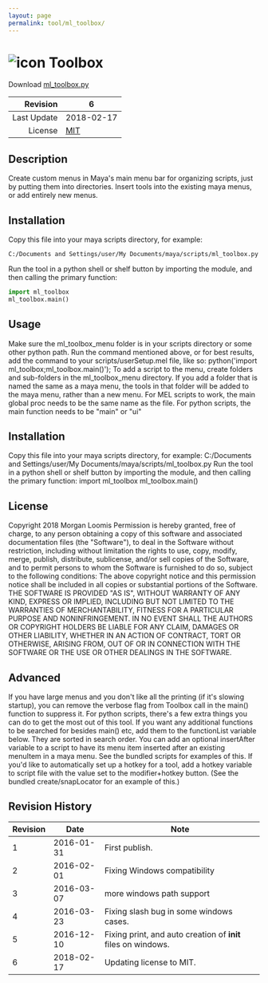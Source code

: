 ```yaml
---
layout: page
permalink: tool/ml_toolbox/
---
```


# ![icon](https://raw.githubusercontent.com/morganloomis/ml_tools/master/icons//ml_toolbox.png) Toolbox
Download [ml_toolbox.py](https://raw.githubusercontent.com/morganloomis/ml_tools/master/ml_toolbox.py)

| Revision | 6 |
|---:|---|
| Last Update | 2018-02-17 |
| License | [MIT](https://opensource.org/licenses/MIT) |

## Description

 Create custom menus in Maya's main menu bar for organizing scripts, just by putting them into directories. Insert tools into the existing maya menus, or add entirely new menus. 

## Installation

Copy this file into your maya scripts directory, for example:

`C:/Documents and Settings/user/My Documents/maya/scripts/ml_toolbox.py`

Run the tool in a python shell or shelf button by importing the module, 
and then calling the primary function:

```python
import ml_toolbox
ml_toolbox.main()
```

## Usage

 Make sure the ml_toolbox_menu folder is in your scripts directory or some other python path. Run the command mentioned above, or for best results, add the command to your scripts/userSetup.mel file, like so:  python('import ml_toolbox;ml_toolbox.main()'); To add a script to the menu, create folders and sub-folders in the ml_toolbox_menu directory. If you add a folder that is named the same as a maya menu, the tools in that folder will be added to the maya menu, rather than a new menu. For MEL scripts to work, the main global proc needs to be the same name as the file. For python scripts, the main function needs to be "main" or "ui" 

## Installation

 Copy this file into your maya scripts directory, for example: C:/Documents and Settings/user/My Documents/maya/scripts/ml_toolbox.py Run the tool in a python shell or shelf button by importing the module, and then calling the primary function: import ml_toolbox ml_toolbox.main() 

## License

 Copyright 2018 Morgan Loomis Permission is hereby granted, free of charge, to any person obtaining a copy of this software and associated documentation files (the "Software"), to deal in the Software without restriction, including without limitation the rights to use, copy, modify, merge, publish, distribute, sublicense, and/or sell copies of the Software, and to permit persons to whom the Software is furnished to do so, subject to the following conditions: The above copyright notice and this permission notice shall be included in all copies or substantial portions of the Software. THE SOFTWARE IS PROVIDED "AS IS", WITHOUT WARRANTY OF ANY KIND, EXPRESS OR IMPLIED, INCLUDING BUT NOT LIMITED TO THE WARRANTIES OF MERCHANTABILITY, FITNESS FOR A PARTICULAR PURPOSE AND NONINFRINGEMENT. IN NO EVENT SHALL THE AUTHORS OR COPYRIGHT HOLDERS BE LIABLE FOR ANY CLAIM, DAMAGES OR OTHER LIABILITY, WHETHER IN AN ACTION OF CONTRACT, TORT OR OTHERWISE, ARISING FROM, OUT OF OR IN CONNECTION WITH THE SOFTWARE OR THE USE OR OTHER DEALINGS IN THE SOFTWARE. 

## Advanced

 If you have large menus and you don't like all the printing (if it's slowing startup), you can remove the verbose flag from Toolbox call in the main() function to suppress it. For python scripts, there's a few extra things you can do to get the most out of this tool. If you want any additional functions to be searched for besides main() etc, add them to the functionList variable below. They are sorted in search order. You can add an optional insertAfter variable to a script to have its menu item inserted after an existing menuItem in a maya menu. See the bundled scripts for examples of this. If you'd like to automatically set up a hotkey for a tool, add a hotkey variable to script file with the value set to the modifier+hotkey button. (See the bundled create/snapLocator for an example of this.) 

## Revision History

| Revision | Date | Note|
|---|---|---|
|1|2016-01-31|First publish.|
|2|2016-02-01|Fixing Windows compatibility|
|3|2016-03-07|more windows path support|
|4|2016-03-23|Fixing slash bug in some windows cases.|
|5|2016-12-10|Fixing print, and auto creation of __init__ files on windows.|
|6|2018-02-17|Updating license to MIT.|
